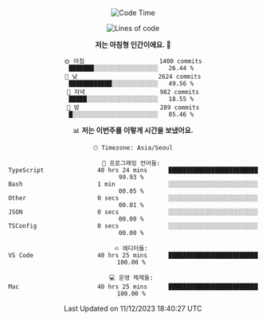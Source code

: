 <div align="center">

<br />

 <!--START_SECTION:waka-->
![Code Time](http://img.shields.io/badge/Code%20Time-1%2C783%20hrs%2020%20mins-blue)

![Lines of code](https://img.shields.io/badge/%EC%A0%80%EB%8A%94%20%EC%97%AC%ED%83%9C%EA%B9%8C%EC%A7%80%20-3.5%20million%20%EC%A4%84%EC%9D%98%20%EC%BD%94%EB%93%9C%EB%A5%BC%20%EC%9E%91%EC%84%B1%ED%96%88%EC%96%B4%EC%9A%94.-blue)

**저는 아침형 인간이에요. 🐤** 

```text
🌞 아침                     1400 commits        ███████░░░░░░░░░░░░░░░░░░   26.44 % 
🌆 낮　                     2624 commits        ████████████░░░░░░░░░░░░░   49.56 % 
🌃 저녁                     982 commits         █████░░░░░░░░░░░░░░░░░░░░   18.55 % 
🌙 밤　                     289 commits         █░░░░░░░░░░░░░░░░░░░░░░░░   05.46 % 
```


📊 **저는 이번주를 이렇게 시간을 보냈어요.** 

```text
🕑︎ Timezone: Asia/Seoul

💬 프로그래밍 언어들: 
TypeScript               40 hrs 24 mins      █████████████████████████   99.93 % 
Bash                     1 min               ░░░░░░░░░░░░░░░░░░░░░░░░░   00.05 % 
Other                    0 secs              ░░░░░░░░░░░░░░░░░░░░░░░░░   00.01 % 
JSON                     0 secs              ░░░░░░░░░░░░░░░░░░░░░░░░░   00.00 % 
TSConfig                 0 secs              ░░░░░░░░░░░░░░░░░░░░░░░░░   00.00 % 

🔥 에디터들: 
VS Code                  40 hrs 25 mins      █████████████████████████   100.00 % 

💻 운영 체제들: 
Mac                      40 hrs 25 mins      █████████████████████████   100.00 % 
```


 Last Updated on 11/12/2023 18:40:27 UTC
<!--END_SECTION:waka-->

</div>
